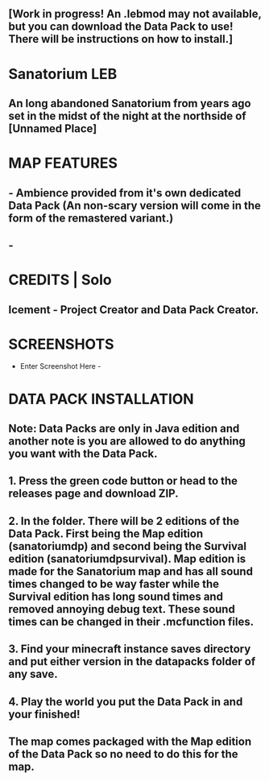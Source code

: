 ## [Work in progress! An .lebmod may not available, but you can download the Data Pack to use! There will be instructions on how to install.]
# Sanatorium LEB
## An long abandoned Sanatorium from years ago set in the midst of the night at the northside of [Unnamed Place]

# MAP FEATURES
## - Ambience provided from it's own dedicated Data Pack (An non-scary version will come in the form of the remastered variant.)
## -

# CREDITS | Solo
## Icement - Project Creator and Data Pack Creator.

# SCREENSHOTS
- Enter Screenshot Here -

# DATA PACK INSTALLATION
## Note: Data Packs are only in Java edition and another note is you are allowed to do anything you want with the Data Pack.
## 1. Press the green code button or head to the releases page and download ZIP.
## 2. In the folder. There will be 2 editions of the Data Pack. First being the Map edition (sanatoriumdp) and second being the Survival edition (sanatoriumdpsurvival). Map edition is made for the Sanatorium map and has all sound times changed to be way faster while the Survival edition has long sound times and removed annoying debug text. These sound times can be changed in their .mcfunction files.
## 3. Find your minecraft instance saves directory and put either version in the datapacks folder of any save.
## 4. Play the world you put the Data Pack in and your finished!
## The map comes packaged with the Map edition of the Data Pack so no need to do this for the map.
